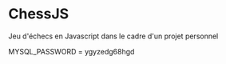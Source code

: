 # ChessJS
Jeu d'échecs en Javascript dans le cadre d'un projet personnel 


MYSQL_PASSWORD = ygyzedg68hgd
